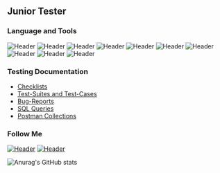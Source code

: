 ## Junior Tester

### Language and Tools
![Header](https://img.shields.io/badge/Jira-090909?style=for-the-badge&logo=jira&logoColor=136be1)
![Header](https://img.shields.io/badge/Postman-090909?style=for-the-badge&logo=postman&logoColor=f76935)
![Header](https://img.shields.io/badge/Swagger-090909?style=for-the-badge&logo=swagger&logoColor=7ede2b)
![Header](https://img.shields.io/badge/Github-090909?style=for-the-badge&logo=github&logoColor=8cc4d7)
![Header](https://img.shields.io/badge/AzureDevops-090909?style=for-the-badge&logo=azuredevops&logoColor=0074d0)
![Header](https://img.shields.io/badge/Figma-090909?style=for-the-badge&logo=figma&logoColor=7d5fa6)
![Header](https://img.shields.io/badge/MySQL-090909?style=for-the-badge&logo=mysql&logoColor=00618a)
![Header](https://img.shields.io/badge/DevTools-090909?style=for-the-badge&logo=googlechrome&logoColor=2674f2)
![Header](https://img.shields.io/badge/TestRail-090909?style=for-the-badge&logo=&logoColor=71b556)
![Header](https://img.shields.io/badge/Fiddler-090909?style=for-the-badge&logo=fiddler&logoColor=8cc4d7)

### Testing Documentation

- [Checklists](https://github.com/tzagoruyko/Checklists)
- [Test-Suites and Test-Cases](https://github.com/tzagoruyko/Test-cases)
- [Bug-Reports](https://github.com/tzagoruyko/Bug-reports)
- [SQL Queries](https://github.com/tzagoruyko/SQL-Queries)
- [Postman Collections](https://github.com/tzagoruyko/Postman-collections)

### Follow Me
[![Header](https://img.shields.io/badge/Instagram-090909?style=for-the-badge&logo=instagram&logoColor=9939a3)](https://www.instagram.com/tatyana_zagoryiko/)
[![Header](https://img.shields.io/badge/Telegram-090909?style=for-the-badge&logo=telegram&logoColor=31a5db)](https://t.me/zagoruyko_tatyana)

![Anurag's GitHub stats](https://github-readme-stats.vercel.app/api?username=artichokeee&show_icons=true&theme=radical)